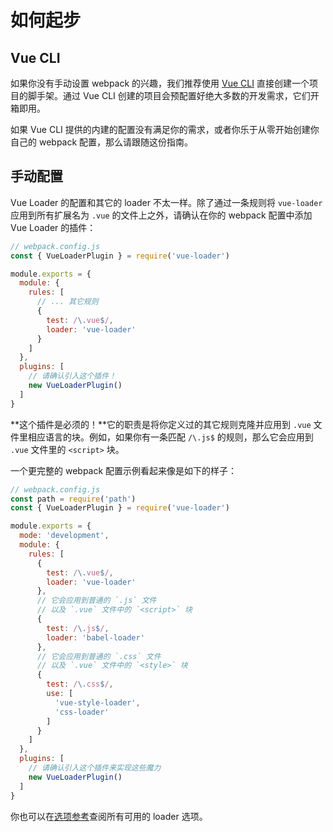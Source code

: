 # 如何起步

## Vue CLI

如果你没有手动设置 webpack 的兴趣，我们推荐使用 [Vue CLI](https://github.com/vuejs/vue-cli) 直接创建一个项目的脚手架。通过 Vue CLI 创建的项目会预配置好绝大多数的开发需求，它们开箱即用。

如果 Vue CLI 提供的内建的配置没有满足你的需求，或者你乐于从零开始创建你自己的 webpack 配置，那么请跟随这份指南。

## 手动配置

Vue Loader 的配置和其它的 loader 不太一样。除了通过一条规则将 `vue-loader` 应用到所有扩展名为 `.vue` 的文件上之外，请确认在你的 webpack 配置中添加 Vue Loader 的插件：

``` js
// webpack.config.js
const { VueLoaderPlugin } = require('vue-loader')

module.exports = {
  module: {
    rules: [
      // ... 其它规则
      {
        test: /\.vue$/,
        loader: 'vue-loader'
      }
    ]
  },
  plugins: [
    // 请确认引入这个插件！
    new VueLoaderPlugin()
  ]
}
```

**这个插件是必须的！**它的职责是将你定义过的其它规则克隆并应用到 `.vue` 文件里相应语言的块。例如，如果你有一条匹配 `/\.js$` 的规则，那么它会应用到 `.vue` 文件里的 `<script>` 块。

一个更完整的 webpack 配置示例看起来像是如下的样子：

``` js
// webpack.config.js
const path = require('path')
const { VueLoaderPlugin } = require('vue-loader')

module.exports = {
  mode: 'development',
  module: {
    rules: [
      {
        test: /\.vue$/,
        loader: 'vue-loader'
      },
      // 它会应用到普通的 `.js` 文件
      // 以及 `.vue` 文件中的 `<script>` 块
      {
        test: /\.js$/,
        loader: 'babel-loader'
      },
      // 它会应用到普通的 `.css` 文件
      // 以及 `.vue` 文件中的 `<style>` 块
      {
        test: /\.css$/,
        use: [
          'vue-style-loader',
          'css-loader'
        ]
      }
    ]
  },
  plugins: [
    // 请确认引入这个插件来实现这些魔力
    new VueLoaderPlugin()
  ]
}
```

你也可以在[选项参考](../options.md)查阅所有可用的 loader 选项。

